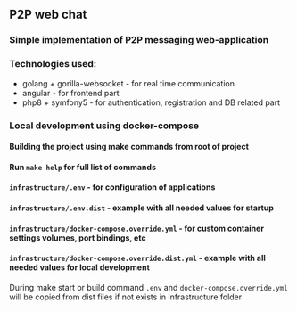 ## P2P web chat
### Simple implementation of P2P messaging web-application
### Technologies used:

- golang + gorilla-websocket - for real time communication
- angular - for frontend part
- php8 + symfony5 - for authentication, registration and DB related part

### Local development using docker-compose
#### Building the project using make commands from root of project
#### Run `make help` for full list of commands
#### `infrastructure/.env` - for configuration of applications
#### `infrastructure/.env.dist` - example with all needed values for startup
#### `infrastructure/docker-compose.override.yml` - for custom container settings volumes, port bindings, etc
#### `infrastructure/docker-compose.override.dist.yml` - example with all needed values for local development
During make start or build command `.env` and `docker-compose.override.yml` will be copied from dist files if not exists in infrastructure folder

